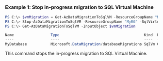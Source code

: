 ### Example 1: Stop in-progress migration to SQL Virtual Machine
```powershell
PS C:\> $vmMigration = Get-AzDataMigrationToSqlVM -ResourceGroupName "MyRG" -SqlVirtualMachineName "MySqlVM" -TargetDbName "MyDatabase"
PS C:\> Stop-AzDataMigrationToSqlVM -ResourceGroupName "MyRG" -SqlVirtualMachineName "MySqlVM" -TargetDbName "MyDatabase" -MigrationOperationId $vmMigration.MigrationOperationId
PS C:\> Get-AzDataMigrationToSqlVM -InputObject $vmMigration

Name                 Type                                       Kind  ProvisioningState MigrationStatus
----                 ----                                       ----  ----------------- ---------------
MyDatabase           Microsoft.DataMigration/databaseMigrations SqlVm Canceling         Canceling
```

This command stops the in-progress migration to SQL Virtual Machine.

